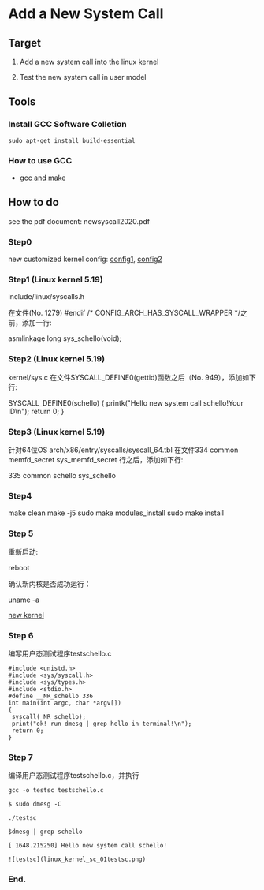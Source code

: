 # Add a New System Call

## Target
1. Add a new system call into the linux kernel

2. Test the new system call in user model


## Tools

### Install GCC Software Colletion
```
sudo apt-get install build-essential
```
### How to use GCC
* [gcc and make](https://www3.ntu.edu.sg/home/ehchua/programming/cpp/gcc_make.html)


## How to do
see the pdf document: newsyscall2020.pdf

### Step0 

new customized kernel config: [config1](config_ubuntu2004_20211129), [config2](config_5_14_14_ubuntuok)

### Step1 (Linux kernel 5.19)

include/linux/syscalls.h

在文件(No. 1279)
#endif /* CONFIG_ARCH_HAS_SYSCALL_WRAPPER */之前，添加一行:

asmlinkage long sys_schello(void);

### Step2 (Linux kernel 5.19)

kernel/sys.c
在文件SYSCALL_DEFINE0(gettid)函数之后（No. 949），添加如下行:

SYSCALL_DEFINE0(schello)
{
printk("Hello new system call schello!Your ID\n");
return 0;
}

### Step3  (Linux kernel 5.19)

针对64位OS
arch/x86/entry/syscalls/syscall_64.tbl
在文件334 common  memfd_secret        sys_memfd_secret 行之后，添加如下行:

335 common schello sys_schello

### Step4

make clean
make -j5
sudo make modules_install
sudo make install

### Step 5

重新启动:

reboot

确认新内核是否成功运行：

uname -a

[new kernel](linux_kernel_sc_01uname.png)


### Step 6

编写用户态测试程序testschello.c

```
#include <unistd.h>
#include <sys/syscall.h>
#include <sys/types.h>
#include <stdio.h>
#define __NR_schello 336
int main(int argc, char *argv[])
{
 syscall(_NR_schello);
 print("ok! run dmesg | grep hello in terminal!\n");
 return 0;
}
```



### Step 7

编译用户态测试程序testschello.c，并执行

```
gcc -o testsc testschello.c

$ sudo dmesg -C

./testsc

$dmesg | grep schello

[ 1648.215250] Hello new system call schello!

![testsc](linux_kernel_sc_01testsc.png)

```
### End.
